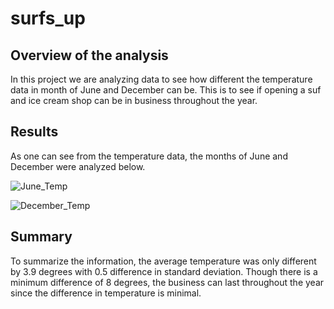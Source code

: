 # surfs_up


## Overview of the analysis

In this project we are analyzing data to see how different the temperature data in month of June and December can be. This is to see if opening a suf and ice cream shop can be in business throughout the year. 


## Results

As one can see from the temperature data, the months of June and December were analyzed below. 

![June_Temp](address)

![December_Temp](address)

## Summary

To summarize the information, the average temperature was only different by 3.9 degrees with 0.5 difference in standard deviation. Though there is a minimum difference of 8 degrees, the business can last throughout the year since the difference in temperature is minimal. 
